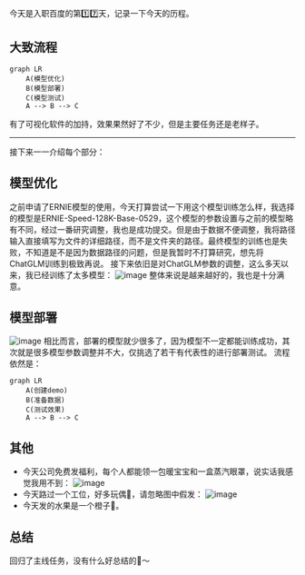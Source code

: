 今天是入职百度的第1️⃣7️⃣天，记录一下今天的历程。

## 大致流程

```mermaid
graph LR
    A(模型优化)
    B(模型部署)
    C(模型测试)
    A --> B --> C
```

有了可视化软件的加持，效果果然好了不少，但是主要任务还是老样子。

---
接下来一一介绍每个部分：

## 模型优化
之前申请了ERNIE模型的使用，今天打算尝试一下用这个模型训练怎么样，我选择的模型是ERNIE-Speed-128K-Base-0529，这个模型的参数设置与之前的模型略有不同，经过一番研究调整，我也是成功提交。但是由于数据不便调整，我将路径输入直接填写为文件的详细路径，而不是文件夹的路径。最终模型的训练也是失败，不知道是不是因为数据路径的问题，但是我暂时不打算研究，想先将ChatGLM训练到极致再说。
接下来依旧是对ChatGLM参数的调整，这么多天以来，我已经训练了太多模型：
![image](https://github.com/user-attachments/assets/f70e4915-9753-425c-937a-25b87d9ebd37)
整体来说是越来越好的，我也是十分满意。

## 模型部署
![image](https://github.com/user-attachments/assets/b587ebd4-9eb5-40a5-ba6f-11a46d29cdea)
相比而言，部署的模型就少很多了，因为模型不一定都能训练成功，其次就是很多模型参数调整并不大，仅挑选了若干有代表性的进行部署测试。
流程依然是：
```mermaid
graph LR
    A(创建demo)
    B(准备数据)
    C(测试效果)
    A --> B --> C
```

## 其他
- 今天公司免费发福利，每个人都能领一包暖宝宝和一盒蒸汽眼罩，说实话我感觉我用不到：
![image](https://github.com/user-attachments/assets/5981ae65-a37a-422e-a37d-adf5c3118ede)
- 今天路过一个工位，好多玩偶🧸，请忽略图中假发：
![image](https://github.com/user-attachments/assets/ebb374a1-7a02-4f41-a899-36049327297a)
- 今天发的水果是一个橙子🍊。

## 总结
回归了主线任务，没有什么好总结的🥱～

<!-- ##{"timestamp":1731933215}## -->